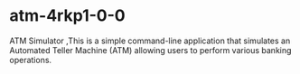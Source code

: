 # atm-4rkp1-0-0
ATM Simulator ,This is a simple command-line application that simulates an Automated Teller Machine (ATM) allowing users to perform various banking operations.
